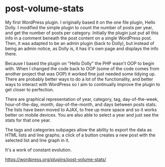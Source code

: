 # post-volume-stats
My first WordPress plugin. I originally based it on the one file plugin, Hello Dolly. I modified the simple plugin to count the number of posts per year, and get the number of posts per category. Initially the plugin just put all this info in a comment beneath the post content on a single WordPress post. Then, it was adapted to be an admin plugin (back to Dolly), but instead of being an admin notice, as Dolly is, it has it's own page and displays the info there.

Because I based the plugin on "Hello Dolly" the PHP wasn't OOP to begin with. When I changed the code back to OOP (some of the code comes from another project that was OOP) it worked fine just needed some tidying up. There are probably better ways to do a lot of the functionality, and better ways to interact with WordPress so I aim to continually improve the plugin to get closer to perfection.

There are graphical representation of year, category, tag, day-of-the-week, hour-of-the-day, month, day-of-the-month, and days between posts stats. The lists have been moved to AJAX, to free up more space and so it works better on mobile devices. You are also able to select a year and just see the stats for that one year. 

The tags and categories subpages allow the ability to export the data as HTML lists and line graphs; a click of a button creates a new post with the selected list and line graph in it.

It's a work of constant evolution.

https://wordpress.org/plugins/post-volume-stats/
